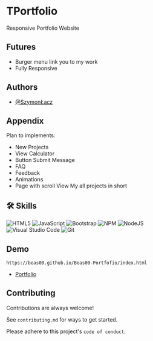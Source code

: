 # TPortfolio

Responsive Portfolio Website

## Futures
* Burger menu link you to my work 
* Fully Responsive

## Authors
- [@SzymonŁącz](https://www.github.com/Beas00)


## Appendix
 Plan to implements:
 * New Projects
 * View Calculator
 * Button Submit Message
 * FAQ
 * Feedback
 * Animations
 * Page with scroll View My all projects in short


## 🛠 Skills

  <span>![HTML5](https://img.shields.io/badge/html5-%23E34F26.svg?style=for-the-badge&logo=html5&logoColor=white)<span>
  <span>![JavaScript](https://img.shields.io/badge/javascript-%23323330.svg?style=for-the-badge&logo=javascript&logoColor=%23F7DF1E)<span>
  <span>![Bootstrap](https://img.shields.io/badge/bootstrap-%23563D7C.svg?style=for-the-badge&logo=bootstrap&logoColor=white)<span>
  <span>![NPM](https://img.shields.io/badge/NPM-%23000000.svg?style=for-the-badge&logo=npm&logoColor=white)<span>
  <span>![NodeJS](https://img.shields.io/badge/node.js-6DA55F?style=for-the-badge&logo=node.js&logoColor=white)<span>
  <span>![Visual Studio Code](https://img.shields.io/badge/Visual%20Studio%20Code-0078d7.svg?style=for-the-badge&logo=visual-studio-code&logoColor=white)<span>
  <span>![Git](https://img.shields.io/badge/git-%23F05033.svg?style=for-the-badge&logo=git&logoColor=white)<span>

    
 ## Demo
    
    https://beas00.github.io/Beas00-Portfofio/index.html
    
 - [Portfolio](https://beas00.github.io/Beas00-Portfofio/index.html)
    
    
 ## Contributing

Contributions are always welcome!

See `contributing.md` for ways to get started.

Please adhere to this project's `code of conduct`.
